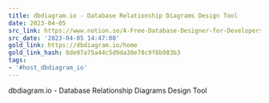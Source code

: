 ```yaml
---
title: dbdiagram.io - Database Relationship Diagrams Design Tool
date: 2023-04-05
src_link: https://www.notion.so/A-Free-Database-Designer-for-Developers-and-Analysts-7ad1a9e725bb423e9b3f1ad7c7986643
src_date: '2023-04-05 14:47:00'
gold_link: https://dbdiagram.io/home
gold_link_hash: 8de97a75a44c5d9da38e78c9f8b983b3
tags:
- '#host_dbdiagram_io'
---
```



dbdiagram.io - Database Relationship Diagrams Design Tool